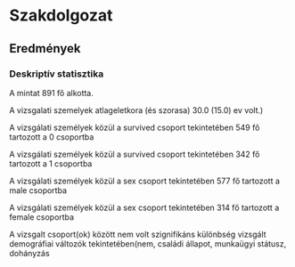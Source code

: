 # Szakdolgozat

## Eredmények

### Deskriptív statisztika

A mintat 891 fő alkotta.
 
A vizsgalati szemelyek atlageletkora (és szorasa) 30.0 (15.0) ev volt.) 
 
A vizsgálati személyek közül a survived csoport tekintetében 549 fő tartozott a 0 csoportba 
 
A vizsgálati személyek közül a survived csoport tekintetében 342 fő tartozott a 1 csoportba 
 
A vizsgálati személyek közül a sex csoport tekintetében 577 fő tartozott a male csoportba 
 
A vizsgálati személyek közül a sex csoport tekintetében 314 fő tartozott a female csoportba 
 
A vizsgalt csoport(ok) között nem volt szignifikáns különbség vizsgált demográfiai változók tekintetében(nem, családi állapot, munkaügyi státusz, dohányzás
 
